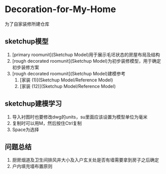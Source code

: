 # Decoration-for-My-Home

为了自家装修所建仓库

## sketchup模型

1. [primary roomunit](Sketchup Model)用于展示毛坯状态的房屋布局及结构
2. [rough decorated roomunit](Sketchup Model)为初步装修模型，用于确定初步装修方案
3. [rough decorated roomunit](Sketchup Model)建模参考
   1. [家装 (1)](Sketchup Model/Reference Model)
   2. [家装 (12)](Sketchup Model/Reference Model)

## sketchup建模学习

1. 导入衬图时也要修改dwg的units，su里面应该设置为模型单位为毫米
2. 复制时可以用M，然后按住Ctrl复制
3. Space为选择

## 问题总结

1. 厨房烟道及卫生间排风井大小及入户玄关处是否有墙需要拿到房子之后确定
2. 户内填充墙布置原则

